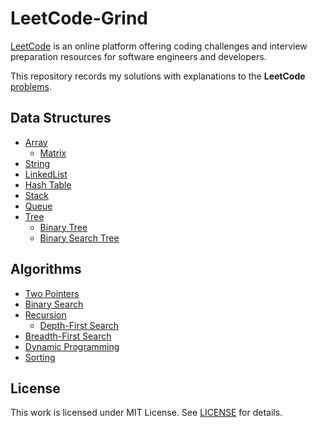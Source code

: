 # LeetCode-Grind

[LeetCode](www.leetcode.com) is an online platform offering coding challenges and interview preparation resources for software engineers and developers.

This repository records my solutions with explanations to the **LeetCode** [problems](https://leetcode.com/problemset/all/).

## Data Structures

- [Array](topics/array.md)
  - [Matrix](topics/matrix.md)
- [String](topics/string.md)
- [LinkedList](topics/linked-list.md)
- [Hash Table](topics/hash-table.md)
- [Stack](topics/stack.md)
- [Queue](topics/queue.md)
- [Tree](topics/tree.md)
  - [Binary Tree](topics/binary-tree.md)
  - [Binary Search Tree](topics/binary-search-tree.md)

## Algorithms

- [Two Pointers](topics/two-pointers.md)
- [Binary Search](topics/binary-search.md)
- [Recursion](topics/recursion.md)
  - [Depth-First Search](topics/depth-first-search.md)
- [Breadth-First Search](topics/breadth-first-search.md)
- [Dynamic Programming](topics/dynamic-programming.md)
- [Sorting](topics/sorting.md)

## License

This work is licensed under MIT License. See [LICENSE](LICENSE.md) for details.
